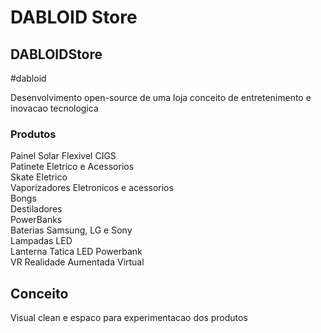 # DABLOID Store
## DABLOIDStore 
#dabloid

Desenvolvimento open-source de uma loja conceito de entretenimento e inovacao tecnologica

### Produtos
Painel Solar Flexivel CIGS
<br>
Patinete Eletrico e Acessorios
<br>
Skate Eletrico
<br>
Vaporizadores Eletronicos e acessorios
<br>
Bongs
<br>
Destiladores
<br>
PowerBanks
<br>
Baterias Samsung, LG e Sony
<br>
Lampadas LED
<br>
Lanterna Tatica LED Powerbank
<br>
VR Realidade Aumentada Virtual 

## Conceito

Visual clean e espaco para experimentacao dos produtos

